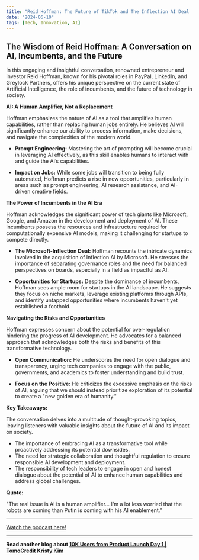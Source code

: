 ```yaml
---
title: "Reid Hoffman: The Future of TikTok and The Inflection AI Deal | E1163"
date: "2024-06-10"
tags: [Tech, Innovation, AI]
---
```


## The Wisdom of Reid Hoffman: A Conversation on AI, Incumbents, and the Future

In this engaging and insightful conversation, renowned entrepreneur and investor Reid Hoffman, known for his pivotal roles in PayPal, LinkedIn, and Greylock Partners, offers his unique perspective on the current state of Artificial Intelligence, the role of incumbents, and the future of technology in society.

**AI: A Human Amplifier, Not a Replacement**

Hoffman emphasizes the nature of AI as a tool that amplifies human capabilities, rather than replacing human jobs entirely. He believes AI will significantly enhance our ability to process information, make decisions, and navigate the complexities of the modern world.

- **Prompt Engineering:** Mastering the art of prompting will become crucial in leveraging AI effectively, as this skill enables humans to interact with and guide the AI’s capabilities.

- **Impact on Jobs:** While some jobs will transition to being fully automated, Hoffman predicts a rise in new opportunities, particularly in areas such as prompt engineering, AI research assistance, and AI-driven creative fields.

**The Power of Incumbents in the AI Era**

Hoffman acknowledges the significant power of tech giants like Microsoft, Google, and Amazon in the development and deployment of AI. These incumbents possess the resources and infrastructure required for computationally expensive AI models, making it challenging for startups to compete directly.

- **The Microsoft-Inflection Deal:** Hoffman recounts the intricate dynamics involved in the acquisition of Inflection AI by Microsoft. He stresses the importance of separating governance roles and the need for balanced perspectives on boards, especially in a field as impactful as AI.

- **Opportunities for Startups:** Despite the dominance of incumbents, Hoffman sees ample room for startups in the AI landscape. He suggests they focus on niche markets, leverage existing platforms through APIs, and identify untapped opportunities where incumbents haven't yet established a foothold.

**Navigating the Risks and Opportunities**

Hoffman expresses concern about the potential for over-regulation hindering the progress of AI development. He advocates for a balanced approach that acknowledges both the risks and benefits of this transformative technology.

- **Open Communication:** He underscores the need for open dialogue and transparency, urging tech companies to engage with the public, governments, and academics to foster understanding and build trust.

- **Focus on the Positive:** He criticizes the excessive emphasis on the risks of AI, arguing that we should instead prioritize exploration of its potential to create a "new golden era of humanity."

**Key Takeaways:**

The conversation delves into a multitude of thought-provoking topics, leaving listeners with valuable insights about the future of AI and its impact on society.

- The importance of embracing AI as a transformative tool while proactively addressing its potential downsides.
- The need for strategic collaboration and thoughtful regulation to ensure responsible AI development and deployment.
- The responsibility of tech leaders to engage in open and honest dialogue about the potential of AI to enhance human capabilities and address global challenges.

**Quote:**

"The real issue is AI is a human amplifier… I'm a lot less worried that the robots are coming than Putin is coming with his AI enablement."

---

<a href="https://youtube.com/watch?v=edYGzszdcUo" target="_blank">Watch the podcast here!</a>

---

**Read another blog about [10K Users from Product Launch Day 1 | TomoCredit Kristy Kim](./20240409-kristykim-eo)**
